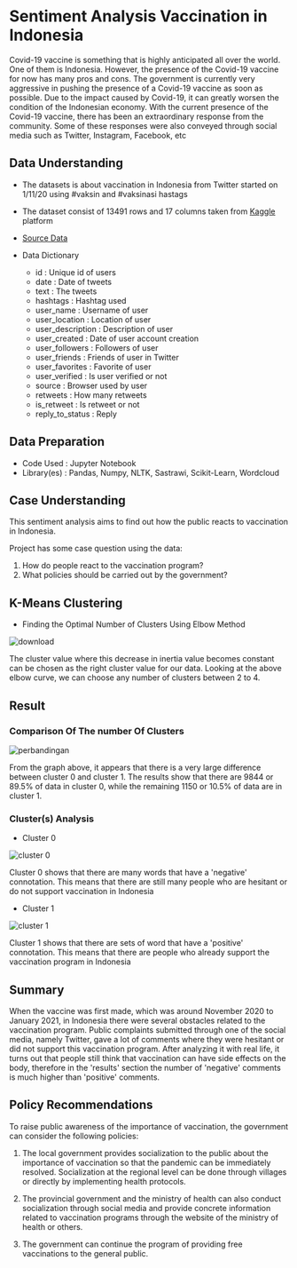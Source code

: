 # Sentiment Analysis Vaccination in Indonesia
Covid-19 vaccine is something that is highly anticipated all over the world. One of them is Indonesia. However, the presence of the Covid-19 vaccine for now has many pros and cons. The government is currently very aggressive in pushing the presence of a Covid-19 vaccine as soon as possible. Due to the impact caused by Covid-19, it can greatly worsen the condition of the Indonesian economy.
With the current presence of the Covid-19 vaccine, there has been an extraordinary response from the community. Some of these responses were also conveyed through social media such as Twitter, Instagram, Facebook, etc 
## Data Understanding
* The datasets is about vaccination in Indonesia from Twitter started on 1/11/20 using #vaksin and #vaksinasi hastags

* The dataset consist of 13491 rows and 17 columns taken from [Kaggle](kaggle.com) platform

* [Source Data](https://www.kaggle.com/rpnugroho/indonesian-vaccination-tweets)

* Data Dictionary
  - id                : Unique id of users
  - date              : Date of tweets
  - text              : The tweets
  - hashtags          : Hashtag used
  - user_name         : Username of user
  - user_location     : Location of user
  - user_description  : Description of user
  - user_created      : Date of user account creation
  - user_followers    : Followers of user
  - user_friends      : Friends of user in Twitter
  - user_favorites    : Favorite of user
  - user_verified     : Is user verified or not
  - source            : Browser used by user
  - retweets          : How many retweets
  - is_retweet        : Is retweet or not
  - reply_to_status   : Reply

## Data Preparation
* Code Used      : Jupyter Notebook
* Library(es)    : Pandas, Numpy, NLTK, Sastrawi, Scikit-Learn, Wordcloud

## Case Understanding
This sentiment analysis aims to find out how the public reacts to vaccination in Indonesia.

Project has some case question using the data:
1. How do people react to the vaccination program?
2. What policies should be carried out by the government?

## K-Means Clustering
* Finding the Optimal Number of Clusters Using Elbow Method

![download](https://user-images.githubusercontent.com/85033777/142930899-3df3616a-8e61-4a78-9ade-a6078574da67.png)

The cluster value where this decrease in inertia value becomes constant can be chosen as the right cluster value for our data. Looking at the above elbow curve, we can choose any number of clusters between 2 to 4.

## Result
### Comparison Of The number Of Clusters

![perbandingan](https://user-images.githubusercontent.com/85033777/142935011-1f9dcadc-2d3f-41f6-923e-ffd00e6ecc49.png)

From the graph above, it appears that there is a very large difference between cluster 0 and cluster 1. The results show that there are 9844 or 89.5% of data in cluster 0, while the remaining 1150 or 10.5% of data are in cluster 1.

### Cluster(s) Analysis
  - Cluster 0

![cluster 0](https://user-images.githubusercontent.com/85033777/142935018-b3e2a4ce-0553-4024-8a7b-8dc89eede6c2.png)

Cluster 0 shows that there are many words that have a 'negative' connotation. This means that there are still many people who are hesitant or do not support vaccination in Indonesia
  - Cluster 1

![cluster 1](https://user-images.githubusercontent.com/85033777/142935015-063b3468-3a6e-46eb-93d9-45e44dd6b711.png)

Cluster 1 shows that there are sets of word that have a 'positive' connotation. This means that there are people who already support the vaccination program in Indonesia

## Summary

When the vaccine was first made, which was around November 2020 to January 2021, in Indonesia there were several obstacles related to the vaccination program. Public complaints submitted through one of the social media, namely Twitter, gave a lot of comments where they were hesitant or did not support this vaccination program. After analyzing it with real life, it turns out that people still think that vaccination can have side effects on the body, therefore in the 'results' section the number of 'negative' comments is much higher than 'positive' comments.

## Policy Recommendations 

To raise public awareness of the importance of vaccination, the government can consider the following policies:

1. The local government provides socialization to the public about the importance of vaccination so that the pandemic can be immediately resolved. Socialization at the regional level can be done through villages or directly by implementing health protocols.

2. The provincial government and the ministry of health can also conduct socialization through social media and provide concrete information related to vaccination programs through the website of the ministry of health or others.

3. The government can continue the program of providing free vaccinations to the general public.
